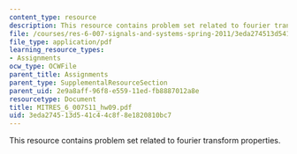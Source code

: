 ```yaml
---
content_type: resource
description: This resource contains problem set related to fourier transform properties.
file: /courses/res-6-007-signals-and-systems-spring-2011/3eda274513d541c44c8f8e1820810bc7_MITRES_6_007S11_hw09.pdf
file_type: application/pdf
learning_resource_types:
- Assignments
ocw_type: OCWFile
parent_title: Assignments
parent_type: SupplementalResourceSection
parent_uid: 2e9a8aff-96f8-e559-11ed-fb8887012a8e
resourcetype: Document
title: MITRES_6_007S11_hw09.pdf
uid: 3eda2745-13d5-41c4-4c8f-8e1820810bc7
---
```

This resource contains problem set related to fourier transform properties.

